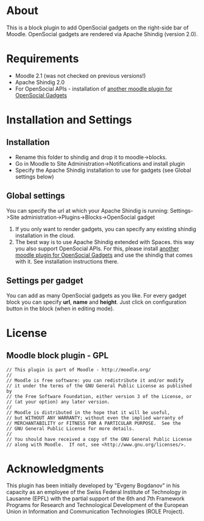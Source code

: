 About
=====
This is a block plugin to add OpenSocial gadgets on the right-side bar of Moodle.
OpenSocial gadgets are rendered via Apache Shindig (version 2.0).

Requirements
============
* Moodle 2.1 (was not checked on previous versions!)
* Apache Shindig 2.0
* For OpenSocial APIs - installation of [another moodle plugin for OpenSocial Gadgets](https://github.com/vohtaski/shindig-moodle-mod)

Installation and Settings
=========================
Installation
------------
* Rename this folder to shindig and drop it to moodle->blocks. 
* Go in Moodle to Site Administration->Notifications and install plugin
* Specify the Apache Shindig installation to use for gadgets (see Global settings below)

Global settings
---------------
You can specify the url at which your Apache Shindig is running:
Settings->Site administration->Plugins->Blocks->OpenSocial gadget

1. If you only want to render gadgets, you can specify any existing shindig installation
in the cloud.
2. The best way is to use Apache Shindig extended with Spaces. this way you also support OpenSocial APIs. For this, please install [another moodle plugin for OpenSocial Gadgets](https://github.com/vohtaski/shindig-moodle-mod) and use the shindig that comes with it. See installation instructions there. 

Settings per gadget
-------------------
You can add as many OpenSocial gadgets as you like.
For every gadget block you can specify **url**, **name** and **height**.
Just click on configuration button in the block (when in editing mode).

License
=======
Moodle block plugin - GPL
-------------------

    // This plugin is part of Moodle - http://moodle.org/
    //
    // Moodle is free software: you can redistribute it and/or modify
    // it under the terms of the GNU General Public License as published by
    // the Free Software Foundation, either version 3 of the License, or
    // (at your option) any later version.
    //
    // Moodle is distributed in the hope that it will be useful,
    // but WITHOUT ANY WARRANTY; without even the implied warranty of
    // MERCHANTABILITY or FITNESS FOR A PARTICULAR PURPOSE.  See the
    // GNU General Public License for more details.
    //
    // You should have received a copy of the GNU General Public License
    // along with Moodle.  If not, see <http://www.gnu.org/licenses/>.

Acknowledgments
================
This plugin has been initially developed by "Evgeny Bogdanov" in his capacity as an employee
of the Swiss Federal Institute of Technology in Lausanne (EPFL) with the partial support of 
the 6th and 7th Framework Programs for Research and Technological Development of the European 
Union in Information and Communication Technologies (ROLE Project).
